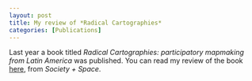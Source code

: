 ```yaml
---
layout: post
title: My review of *Radical Cartographies*
categories: [Publications]
---
```


Last year a book titled _Radical Cartographies: participatory mapmaking from Latin America_ was published. You can read my review of the book [here](https://www.societyandspace.org/articles/social-polygraphy-and-the-vocation-to-be-fully-human-for-the-more-than-human-world), from *Society + Space*.
